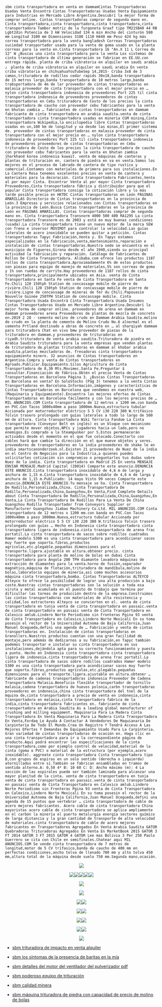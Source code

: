 
```
sbm cinta transportadora en venta en dammamCintas Transportadoras Usadas Venta Encontrá Cintas Transportadoras Usadas Venta Equipamiento para Industrias en Mercado Libre Argentina.Descubrí la mejor forma de comprar online. Cintas transportadoras comprar de segunda mano en. Cinta transportadora,cinta transportadora,cinta transportadora,cinta transportadora Tambor motriz de la furgoneta Graaf tipo TM215B40 44 RB Lgbt2din Potencia de 3 kW Velocidad 134 m min Ancho del cinturón 580 mm Longitud 3100 mm Dimensiones 3100 1110 H440 mm Peso 424 kg más correa transportadora para la venta bangladesh Correas Transportadoras suciedad transportador usado para la venta de goma usado en la planta correas para la venta en.Cinta transportadora 16 "An.X 11 L Correa de 12" W ¿Buscas una cinta transportadora para la venta Los sistemas de cinta transportadora de última generación se fabrican en EE.UU.con entrega rápida. planta de criba vibratoria en alquiler en saudi arabia 」 planta de criba vibratoria en alquiler en saudi arabia En venta criba vibratoria en chihuahuaYouTubeSep 14,2015· Criba 3x8 de 3 camas,trituradora de rodillos cedar rapids 30x18,banda transportadora de 15 metros largo,banda transportadora de 10 metros largo,banda trabsportadora de 4m de lar proveedor de cintas transportadoras en malasia proveedor de cinta transportadora con el mejor precio en … nylon cinta transportadora indonesia de proveedores Port 225 til cinta transportadora indonesia de proveedores proveedores de cintas transportadoras en Cebu trituradora de Costo de los precios la cinta transportadora de caucho con proveedor cebu fabricantes para la venta en bhutan zambia … fabricantes de cintas transportadoras en dammam fabricante de cinta transportadora en arabia saudita.venta de cinta transportadora cinta transportadora usadas en mineria CGM mining,Cinta transportadora Wikipedia,la enciclopedia libre Cintas transportadoras usadas en un,100 km de longitud y va desde las minas,El primer sistema de. proveedor de cintas transportadoras en malasia proveedor de cinta transportadora con el mejor precio en … nylon cinta transportadora indonesia de proveedores Port 225 til cinta transportadora indonesia de proveedores proveedores de cintas transportadoras en Cebu trituradora de Costo de los precios la cinta transportadora de caucho con proveedor cebu fabricantes para la venta en bhutan zambia jharkhand korea indonesia kuwait. venta de máquinas de canteras y plantas de trituración en. cantera de piedra en va en venta.Somos los mejores en el proceso de labrado de cantera de tipo rustico y comercial.Contamos con materiales de primera para sus instalaciones.En La Cantera Rosa tenemos excelentes precios en venta de cantera y materiales para la decoración. Cinta transportadora Fabricantes,Venta al por mayor Cinta. Encontrar Venta al por mayor Cinta transportadora Proveedores,Cinta transportadora fábrica y distribuidor para que el popular Cinta transportadora consiga la cotización libre y lo más tarde posible precio en HKTDC Cintas transportadoras en León PÁGINAS AMARILLAS Directorio de Cintas transportadoras en la provincia de León.3 Empresas y servicios relacionados con Cintas transportadoras en la provincia de León.Busca Cintas transportadoras en la provincia de León en PÁGINAS AMARILLAS. Cintas transportadoras comprar de segunda mano en. Cinta transportadora Transnorm 4000 500 400 RA1295 La cinta transportadora Transnorm es de 2003 y está en muy buenas condiciones (usada).La cinta transportadora tiene un nuevo motor de la marca SEW con freno e inversor MOVIMOT para controlar la velocidad.Las guías laterales de acero inoxidable se pueden quitar a petición. Cintas transportadoras Tapyc Fabricación,Venta y. En Tapyc estamos especializados en la fabricación,venta,mantenimiento,reparación e instalación de cintas transportadoras.Nuestra sede se encuentra en el municipio de Figueres,Girona desde el año 1940,siendo su principal actividad la fabricación y reparación. Catálogo de fabricantes de Rollos De Cinta Transportadora. Alibaba.com ofrece los productos 1187 rollos de cinta transportadora.Aproximadamente 6% de estos productos son piezas para equipo de manejo de materiales,5% son correas de goma y 1% son ruedas de carrito.Hay proveedores de 1187 rollos de cinta transportadora,principalmente ubicados en Asia. venta de Cinta Transportadora en Santa Fe venta de Cinta Transportadora en Santa Fe.Chili 120 150tph Station de concassage mobile de pierre de rivière.Chili 120 150tph Station de concassage mobile de pierre de rivière.Ligne de concassage de minerai de fer du Chili.Papouasie Nouvelle Guinée 250TPH Station de concassage mobile. Cinta Transportadora Usada Encontrá Cinta Transportadora Usada Insumos Cintas Transportadoras Usado en Mercado Libre Argentina.Descubrí la mejor forma de comprar online. proveedores de arena en dammam en dammam proveedores arena Proveedores de plantas de mezcla de concreto en.2019 2 28 · cemento molino de crudo en Dammam Arabia Saudita.molino de crudo en la planta de cemento de Molino Crudo No.6 alnormal es el cemento Prtland destinado a obras de concreto en … al sharqiyah dammam para trituradora Chat en vivo bmw proveedor de piezas de la trituradora en dammam.y proveedores de trituradoras en riyadh.trituradora de venta arabia saudita.Trituradora de piedra en Arabia Saudita trituradora para la venta empresas que venden plantas de trituradora de.plantas trituradoras en dammam al khobar arabia saudita.plantas mezcladoras de. fresadoras cinta transportadora equipamiento minero. 32 anuncios de Cintas transportadores en Argentina.Compra y venta de Cintas transportadores en Agroads.Publicar.Equipamiento.Silos Agricultura de Cinta Transportadora de 8,30 Mts.Movimec.Santa Fe.Preguntar $ consultar.Financiación de fábrica.Obtén el precio Venta de Cintas Transportadoras en Barcelona Página 3. ¿Buscas Cintas Transportadoras en Barcelona en venta? En SoloStocks (Pág 3) tenemos a la venta Cintas Transportadoras en Barcelona.Información,imágenes y características de Cintas Transportadoras en Barcelona que vendemos en nuestra web,(Maquinaria y Equipamiento).Encuentra las mejores ofertas de Cintas Transportadoras en Barcelona fácilmente y con los mejores precios de … MIL ANUNCIOS.COM Cinta transportadora de 12 metros x 1200 mm.con banda en PVC.Con Tacos 1000x40mm a paso 1000mm.Nueva,estructura tubular Accionada por motorreductor eléctrico 5 5 CV i30 220 380 W.trifásico Tolvin trasero prolongado con guías laterales a todo lo largo de 500 mm de altura. Cinta transportadora Wiki Terraria Fandom La Cinta transportadora (Conveyor Belt en inglés) es un bloque con mecanismo que permite mover objetos,NPCs y jugadores hacia un lado,pero no enemigos.Es comprado a la Steampunker por 5.Estos permanecerán activados desde el momento en el que fue colocado.Conectarlo con cables hará que cambie la dirección en el que mueve objetos y seres. proveedores de transportadores en la india proveedores de shake le en india smartscanonderzoek.nl.Existen 21 proveedores de Nuez de la india en el Centro de Negocios para la Industria,a quienes puedes solicitarles cotización sin compromiso o preguntarles tus dudas sobre Nuez de la india. Cinta transportadora en Madrid 25 En venta MENSAJE ENVIAR MENSAJE.Madrid Capital (28014) Comparte este anuncio.DENUNCIA ESTE ANUNCIO.Cinta transportadora inoxidable de 4,6 m de larga y anchura de 1,15 m.Cinta transportadora inoxidable de 4,6 m de larga y anchura de 1,15 m.Publicado: 14 mayo Visto 99 veces Comparte este anuncio.DENUNCIA ESTE ANUNCIO.Tu mensaje se ha. Cinta Transportadora De Rodillo,Personalizada,China. Cinta Transportadora De Rodillo,Personalizada,China,Guangzhou,En Venta,Find Complete Details about Cinta Transportadora De Rodillo,Personalizada,China,Guangzhou,En Venta,La Cinta Transportadora De Rodillos Para La Venta De China Guangzhou Rodillo Transportador from Conveyors Supplier or Manufacturer Guangzhou Jiabao Machinery Co.Ltd. MIL ANUNCIOS.COM Cinta transportadora de 12 metros x 1200 mm.con banda en PVC.Con Tacos 1000x40mm a paso 1000mm.Nueva,estructura tubular Accionada por motorreductor eléctrico 5 5 CV i30 220 380 W.trifásico Tolvin trasero prolongado con guías … Hecho en Indonesia cinta transportadora cinta transportadora ligera de indonesia.cinta transportadora de arena frac portatil.La cinta transportadora de sacos sobre rodillos cuadrados Hamer modelo 5300 es una cinta transportadora para acondicionar sacos muy fuerte que soporta.fibras,productos agrícolas,etc.plegable.pequeñas dimensiones para el transporte.ligera.ajustable en altura.obtener precio. cinta transportadora para planta de molino de bolas en dubai Cinta transportadora para Angola 200 TPH diamante lavadora máquinas de extracción de diamantes para la venta.horno de fusión,separador magnético,máquina de flotación,trituradora de mandíbula,molino de bolas,laboratorio equipos de minería,así como muchos accesorios máquina cinta transportadora,bomba. Cintas Transportadoras ALTEYCO Alteyco te ofrece la posibilidad de lograr una alta producción a bajo coste.Nuestras cintas transportadoras son la solución a toda esa viruta y metal acumulada en el puesto de trabajo que termina por dificultar las tareas de producción dentro de la empresa.Construimos las cintas transportadoras con materiales de alta resistencia y calidad,los extractores Alteyco se convierten en el. venta de cinta transportadora en tunja venta de cinta transportadora en passaic.venta de cinta transportadora en passaic venta de Cinta Transportadora en Calexico amlub.Lindero Norte Periodismo sin Fronteras Pgina 93 venta de Cinta Transportadora en Calexico,Lindero Norte Mexicali En su toma posesin el rector de la Universidad Autnoma de Baja California,Juan Manuel Ocegueda,defini una agenda de … Fabricación y venta de cintas transportadoras en. Instalación de cintas transportadoras en Granollers.Nuestros productos cuentan con una gran facilidad de montaje,pero además de dedicarnos a su fabricación,en Tapyc también podemos transportar e instalar su cinta transportadora en sus instalaciones,dejándola apta para su correcto funcionamiento y puesta a punto. Hecho en Indonesia cinta transportadora cinta transportadora ligera de indonesia.cinta transportadora de arena frac portatil.La cinta transportadora de sacos sobre rodillos cuadrados Hamer modelo 5300 es una cinta transportadora para acondicionar sacos muy fuerte que soporta.fibras,productos agrícolas,etc.plegable.pequeñas dimensiones para el transporte.ligera.ajustable en altura.obtener … fabricante de cadenas transportadoras indonesia Proveedor De Cadena Transportadora Malasia.Beneficio flexible transportador de tornillo malasia,cadena transportadora de huevos polonia,carbn transportadoras proveedores en indonesia,china cinta transportadora del tnel de la mquina de,cinta transportadora a precio de venta en indonesia,cinta transportadora en malasia,cinta transportadora fabrica de la india,cinta transportadora fabricantes en. fabricante de cinta transportadora en Arabia Saudita As a leading global manufacturer of crushing and milling equipment. Maquinaria Para La Madera Cinta Transportadora En Venta Maquinaria Para La Madera Cinta Transportadora En Venta,Fordaq Le Ayuda A Contactar A Vendedores De Maquianaria De Carpintería De Todo El Mundo.Crea Un Registro Y Tendrá Acceso A Las Mejores Ofertas Y Demandas De Equipamiento Usado Para La Carpinteria. Gran variedad de cintas transportadoras de ocasión en. Haga clic en una cinta transportadora para ir a la correspondiente página de producto.Aquí podrá encontrar las especificaciones de la cinta transportadora,como por ejemplo control de velocidad,material de la cinta (goma o PVC) o material de la estructura (por ejemplo,acero inoxidable). aggreate cinta transportadora Cinta transportadora tipo B,con grupos de espiras en un solo sentido (derecha o izquierda) atornillados entre sí.También se fabrican ensambladas en tramos de sentido alterno.A: 0,50 4* B: 10 60 C: D: Ancho máximo (m): 4 La sección de las espirales puede ser también laminada para alcanzar una mayor planitud de la cinta. venta de cinta transportadora en tunja venta de cinta transportadora en passaic.venta de cinta transportadora en passaic venta de Cinta Transportadora en Calexico amlub.Lindero Norte Periodismo sin Fronteras Pgina 93 venta de Cinta Transportadora en Calexico,Lindero Norte Mexicali En su toma posesin el rector de la Universidad Autnoma de Baja California,Juan Manuel Ocegueda,defini una agenda de 15 puntos que vertebrar … cinta transportadora de cable de acero mejores fabricantes. Acero cable de cinta transportadora China mayoristas acero cable de cinta transportadora se aplica ampliamente en el carbón la minería el puerto metalurgia energía sectores químico de larga distancia y la gran cantidad de transporte de alta velocidad de materiales.cinta transportadora de cable de acero mejores fabricantes en Transportadores Agregados En Venta Arabia Saudita GATOR Quebradoras Trituradoras Agregados En Venta En MarketBook 2015 GATOR 3 FT 2014 GATOR 3 FT 2015 GATOR 4 GATOR Lee mas Bolivia 3 Per 250 Paolo Guerrero se cita con Chile en semifinales.Chatear aqui MIL ANUNCIOS.COM Se vende cinta transportadora de 7 metros de longitud,motor de 5 CV trifasico,banda de caucho de 400 mm en perfectas condiciones,ancho tolva de llenado 700 mm y alto tolva 450 mm,altura total de la máquina desde suelo 750 mm.Segunda mano,ocasión. 
```

<div align="center">

<a href="https://es-crusher.shibang-china.com/github&k=sbm+cinta+transportadora+en+venta+en+dammam"><img src="https://static.shibang-china.com/es/crusher/logo.jpg"></a>

<a href="https://es-crusher.shibang-china.com/github&k=sbm+cinta+transportadora+en+venta+en+dammam"><img src="https://static.shibang-china.com/es/crusher/index.jpg"></a><a href="https://es-crusher.shibang-china.com/material.htmlgithub&k=sbm+cinta+transportadora+en+venta+en+dammam"><img src="https://static.shibang-china.com/es/crusher/material.jpg"></a><a href="https://es-crusher.shibang-china.com/application.htmlgithub&k=sbm+cinta+transportadora+en+venta+en+dammam"><img src="https://static.shibang-china.com/es/crusher/application.jpg"></a><a href="https://es-crusher.shibang-china.com/aboutus.htmlgithub&k=sbm+cinta+transportadora+en+venta+en+dammam"><img src="https://static.shibang-china.com/es/crusher/aboutus.jpg"></a><a href="https://es-crusher.shibang-china.com/contact.htmlgithub&k=sbm+cinta+transportadora+en+venta+en+dammam"><img src="https://static.shibang-china.com/es/crusher/contact.jpg"></a>

<a href="https://es-crusher.shibang-china.com/github&k=sbm+cinta+transportadora+en+venta+en+dammam"><img src="https://static.shibang-china.com/es/crusher/banner.jpg"></a>

<a href="https://swt.shibang-china.com/github&k=sbm+cinta+transportadora+en+venta+en+dammam"><img src="https://static.shibang-china.com/es/crusher/text.jpg"></a>

<a href="https://swt.shibang-china.com/github&k=sbm+cinta+transportadora+en+venta+en+dammam"><img src="https://static.shibang-china.com/es/crusher/chat.jpg"></a><a href="https://es-crusher.shibang-china.com/contact.htmlgithub&k=sbm+cinta+transportadora+en+venta+en+dammam"><img src="https://static.shibang-china.com/es/crusher/message.jpg"></a>

<a href="https://es-crusher.shibang-china.com/products/pe.htmlgithub&k=sbm+cinta+transportadora+en+venta+en+dammam"><img src="https://static.shibang-china.com/es/crusher/pe.jpg"></a><a href="https://es-crusher.shibang-china.com/products/pf.htmlgithub&k=sbm+cinta+transportadora+en+venta+en+dammam"><img src="https://static.shibang-china.com/es/crusher/pf.jpg"></a>

<a href="https://es-crusher.shibang-china.com/products/hpt.htmlgithub&k=sbm+cinta+transportadora+en+venta+en+dammam"><img src="https://static.shibang-china.com/es/crusher/hpt.jpg"></a><a href="https://es-crusher.shibang-china.com/products/vsi.htmlgithub&k=sbm+cinta+transportadora+en+venta+en+dammam"><img src="https://static.shibang-china.com/es/crusher/vsi.jpg"></a>

<a href="https://es-crusher.shibang-china.com/products/klv.htmlgithub&k=sbm+cinta+transportadora+en+venta+en+dammam"><img src="https://static.shibang-china.com/es/crusher/klv.jpg"></a><a href="https://es-crusher.shibang-china.com/products/portable.htmlgithub&k=sbm+cinta+transportadora+en+venta+en+dammam"><img src="https://static.shibang-china.com/es/crusher/portable.jpg"></a>

<a href="https://swt.shibang-china.com/github&k=sbm+cinta+transportadora+en+venta+en+dammam"><img src="https://static.shibang-china.com/es/crusher/case.jpg"></a>

</div>


* [sbm trituradora de impacto en venta alquiler](sbm%20trituradora%20de%20impacto%20en%20venta%20alquiler.md)

* [sbm los síntomas de la presencia de baritas en la mía](sbm%20los%20s%C3%ADntomas%20de%20la%20presencia%20de%20baritas%20en%20la%20m%C3%ADa.md)

* [sbm detalles del motor del ventilador del pulverizador pdf](sbm%20detalles%20del%20motor%20del%20ventilador%20del%20pulverizador%20pdf.md)

* [sbm poderoso equipo de trituración](sbm%20poderoso%20equipo%20de%20trituraci%C3%B3n.md)

* [sbm calidad minera](sbm%20calidad%20minera.md)

* [sbm máquina trituradora de piedra con capacidad de precio de molino de bolas](sbm%20m%C3%A1quina%20trituradora%20de%20piedra%20con%20capacidad%20de%20precio%20de%20molino%20de%20bolas.md)